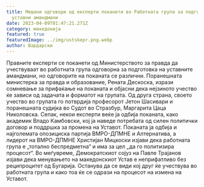 ```yaml
---
title: Мешани одговори од експерти поканети во Работната група за подготовка на
  уставни амандмани
date: 2023-04-09T01:47:21.271Z
category: македонија
featured: true
featuredImage: ../img/ustskepr.png.webp
author: Вардарски
---
```


Правните експерти се поканети од Министерството за правда да учествуваат во работната група одговорна за подготовка на уставните амандмани, но одговорите на поканата се различни. Поранешната министерка за правда и образование, Рената Дескоска, изрази сомневање за прифаќање на поканата и објасни дека нејзиното учество ќе зависи од задачата и форматот на групата. Од друга страна, своето учество во групата го потврдија професорот Јетон Шасивари и поранешната судијка во Судот во Стразбур, Маргарита Цаца Николовска. Сепак, некои експерти веќе ја одбија поканата, како академик Владо Камбовски, кој ја наведе потребата од силен политички договор и поддршка за промена на Уставот. Поканата ја одбија и најголемата опозициска партија ВМРО-ДПМНЕ и Алтернатива, а лидерот на ВМРО-ДПМНЕ Христијан Мицкоски изјави дека работната група е „тотално беспредметна“ и има за цел „да го политизира процесот“. Во меѓувреме, Демократскиот сојуз на Павле Трајанов изјави дека менувањето на македонскиот Устав е неприфатливо без реципроцитет од Бугарија. Останува да се види кој друг ќе учествува во работната група и како тоа ќе се одрази на процесот на измена на Уставот.
